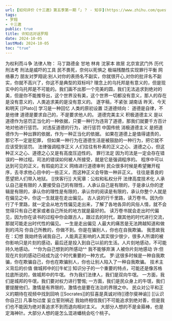 ```yaml
---
url: [如何评价《十三邀》第五季第一期「」？ - 知乎](https://www.zhihu.com/question/436081365)
tags:
- 罗翔
- 十三邀
public: true
title: 许知远对话罗翔
date: 2024-10-05
lastMod: 2024-10-05
toc: "true"
---
```


为权利而斗争
法律人物：
马丁路德金
甘地
林肯
沈家本
故居 北京宣武门外
历代刑法考
刑法是威吓的工具
民不畏死，奈何以死惧之
极端残酷性实现罪行平衡
网络暴力
朋友对罗翔说:别人对你的表扬名不副实，你就很开心,对你的批评名不副实，你就不高兴了，你这不是典型的双标吗?
理念上的乌托邦是有意义的，但是现实中的乌托邦是不可能的。我们画不出那一个完美的圆，我们无法追求到绝对的美，但是你不能推导出，这个世界没有美，这个世界一切都没有意义，那人的存在是没有意义的，人类追求美的是没有意义的。
逐字稿，不紧张
湖南话 昨天、今天和明天
[[Plato]] 学习是一种回忆
人类的原初设置
泛道德倾向：
道德是自律，不是他律
道德是要求自己的，不是要求他人的。
道德完美主义
积极道德主义
是以道德作为惩罚正当化的一种依据，只要一种行为违背了道德，那我们就要千方百计地对他进行惩罚。
对违反道德的行为，进行惩罚
中国传统
消极道德主义
是把道德作为一种出罪的依据，作为一种正当化的依据。
如果在道德上是值得谴责的，那它不一定是犯罪，
但如果一种行为在道德生活是被鼓励的一种行为，把它就不应该受到惩罚。
法律强调程序正义
人们往往有朴素的正义之心、道德之心，但这种正义之心、道德之心又是有高度压迫性的。
罪行法定
因为司法是一定会存在错误的一种过程。司法的错误如何被人所接受，就是它是强调程序的。
程序中可以达到可见的正义，有瑕疵的正义
网络进行道德审判
民众很多时候是希望撇开程序，去寻求他心目中的一些正义，而这种正义会导致一种非正义。
往往是善良的愿望把人们带入地狱。
[[侠客行]]
大宪章：公权和私权分开
法律高度技术化
人承认自己是有限的
人要接受自己的有限性，人承认自己是有限的，于是承认你的逻辑是有限的，承认你的理性是有限的，承认你的阅读是有限的，承认你整个人就是在偏见之中，你这一生就是在走出偏见。
古人说的行千里路，读万卷书。因为你行了千里路，就一定会从地方性偏见走出来，了解了各地各异的风俗人情，就不会觉得只有自己老家或者自己所处的地方就是最好的。
读万卷书就会走出时代偏见，因为你在读书的过程中你会跟古人，跟过去的时代，跟其他的时代进行交流，那就可能走出时代性的偏见。
一生是走出偏见
人最大的痛苦是无法跨越知道和做到的鸿沟
你自己所教的，你做不到。你是在骗别人，你也在自我欺骗。
我思故我在：幻想
我始终告诫我自己，人能真正影响的人其实很少很少，很多人所谓的被你影响只是片刻的感动，最后还是投入到自己以前的生活。人片刻地感动，不可能持久地感动。
^^你为自己想到的所感动^^
我不能够弃演
人被你片刻地感动
许:但现在片刻的感动已经成为这个时代重要的一种方式。
罗:这很多时候是一种自我欺骗，你在欺骗自己，你也在欺骗别人，你也让别人陷入了一种自我欺骗。
技术主义背后的价值
做城邦中的[[牛虻]]
知识分子的一个重要的特点，可能还是像苏格拉底所说的，做城邦中的牛氓。
作为我们法律人，我们是双向牛氓。
一方面，我们是城邦的牛氓，我们要对权力进行警惕;
一方面，我们是民众身上的牛氓，我们要提醒他们，激情是有界限的，激情也是要在法治的界限之中。
民众对公平和正义的期待在视频中找到回响
[[Socrates]]的狂喜是真诚对待[[德尔斐神谕]]
[[认识你自己]]
凡事勿过度
妄立誓则祸近
我始终相信我们不可能追求到绝对善，但是我们也不能因为绝对善追求不到而退向相对主义。
大部分人想的不是金箍棒，也是定海神针。大部分人想的是怎么混进蟠桃会吃个桃子。